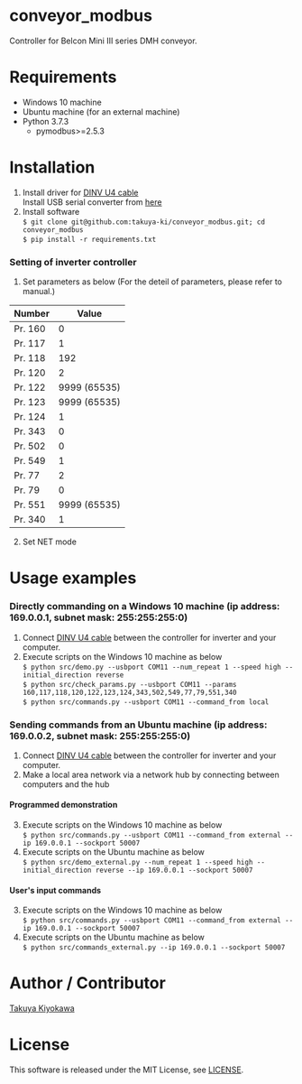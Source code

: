 # conveyor_modbus

Controller for Belcon Mini III series DMH conveyor.


# Requirements

- Windows 10 machine
- Ubuntu machine (for an external machine)
- Python 3.7.3
  - pymodbus>=2.5.3


# Installation

1. Install driver for [DINV U4 cable](https://www.diatrend.com/IFcable/usb/dinv-u4.php)  
   Install USB serial converter from [here](https://www.diatrend.com/download/driver.htm)  
2. Install software  
	`$ git clone git@github.com:takuya-ki/conveyor_modbus.git; cd conveyor_modbus`  
	`$ pip install -r requirements.txt`

### Setting of inverter controller

1. Set parameters as below (For the deteil of parameters, please refer to manual.)  

|  Number  |  Value  |
| ---- | ---- |
|  Pr. 160  |  0  |
|  Pr. 117  |  1  |
|  Pr. 118  |  192  |
|  Pr. 120  |  2  |
|  Pr. 122  |  9999 (65535)  |
|  Pr. 123  |  9999 (65535)  |
|  Pr. 124  |  1  |
|  Pr. 343  |  0  |
|  Pr. 502  |  0  |
|  Pr. 549  |  1  |
|  Pr. 77  |  2  |
|  Pr. 79  |  0  |
|  Pr. 551  |  9999 (65535)  |
|  Pr. 340  |  1  |

2. Set NET mode


# Usage examples
### Directly commanding on a Windows 10 machine (ip address: 169.0.0.1, subnet mask: 255:255:255:0)

1. Connect [DINV U4 cable](https://www.diatrend.com/IFcable/usb/dinv-u4.php) between the controller for inverter and your computer.
2. Execute scripts on the Windows 10 machine as below  
	`$ python src/demo.py --usbport COM11 --num_repeat 1 --speed high --initial_direction reverse`  
    `$ python src/check_params.py --usbport COM11 --params 160,117,118,120,122,123,124,343,502,549,77,79,551,340`  
    `$ python src/commands.py --usbport COM11 --command_from local`  

### Sending commands from an Ubuntu machine (ip address: 169.0.0.2, subnet mask: 255:255:255:0)

1. Connect [DINV U4 cable](https://www.diatrend.com/IFcable/usb/dinv-u4.php) between the controller for inverter and your computer.
2. Make a local area network via a network hub by connecting between computers and the hub

#### Programmed demonstration
3. Execute scripts on the Windows 10 machine as below  
    `$ python src/commands.py --usbport COM11 --command_from external --ip 169.0.0.1 --sockport 50007`  
4. Execute scripts on the Ubuntu machine as below  
    `$ python src/demo_external.py --num_repeat 1 --speed high --initial_direction reverse --ip 169.0.0.1 --sockport 50007`  

#### User's input commands
3. Execute scripts on the Windows 10 machine as below  
    `$ python src/commands.py --usbport COM11 --command_from external --ip 169.0.0.1 --sockport 50007`  
4. Execute scripts on the Ubuntu machine as below  
    `$ python src/commands_external.py --ip 169.0.0.1 --sockport 50007`  


# Author / Contributor

[Takuya Kiyokawa](https://takuya-ki.github.io/)

# License

This software is released under the MIT License, see [LICENSE](./LICENSE).
